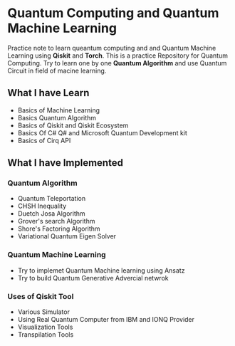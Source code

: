 # Quantum Computing and Quantum Machine Learning
Practice note to learn queantum computing and and Quantum Machine Learning using **Qiskit** and **Torch**. This is a practice Repository for Quantum Computing.
Try to learn one by one **Quantum Algorithm** and use Quantum Circuit in field of macine learning. 

## What I have Learn 
- Basics of Machine Learning
- Basics Quantum Algorithm
- Basics of Qiskit and Qiskit Ecosystem 
- Basics Of C# Q# and Microsoft Quantum Development kit
- Basics of Cirq API 

## What I have Implemented 
### Quantum Algorithm 
- Quantum Teleportation 
- CHSH Inequality
- Duetch Josa Algorithm 
- Grover's search Algorithm
- Shore's Factoring Algorithm
- Variational Quantum Eigen Solver 
### Quantum Machine Learning 
- Try to implemet Quantum Machine learning using Ansatz
- Try to build Quantum Generative Advercial netwrok 

### Uses of Qiskit Tool
- Various Simulator 
- Using Real Quantum Computer from IBM and IONQ Provider 
- Visualization Tools 
- Transpilation Tools


